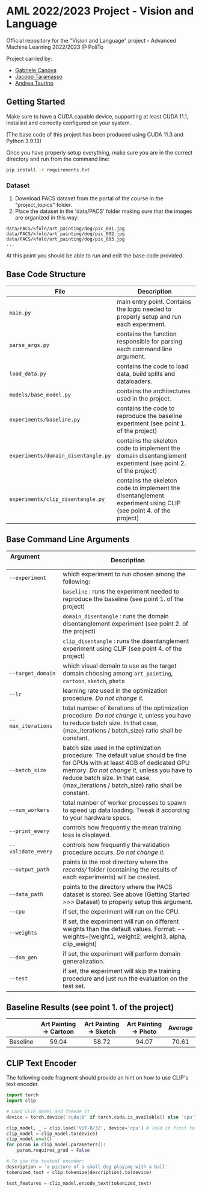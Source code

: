 # AML 2022/2023 Project - Vision and Language
Official repository for the "Vision and Language" project - Advanced Machine Learning 2022/2023 @ PoliTo

Project carried by:
* [Gabriele Canova](https://github.com/gabrjc)
* [Jacopo Taramasso](https://github.com/jacopotaramax)
* [Andrea Taurino](https://github.com/taurou)

## Getting Started
Make sure to have a CUDA capable device, supporting at least CUDA 11.1, installed and correctly configured on your system. 

(The base code of this project has been produced using CUDA 11.3 and Python 3.9.13)

Once you have properly setup everything, make sure you are in the correct directory and run from the command line:
```bash
pip install -r requirements.txt
```

### Dataset
1. Download PACS dataset from the portal of the course in the "project_topics" folder.
2. Place the dataset in the 'data/PACS' folder making sure that the images are organized in this way:
```
data/PACS/kfold/art_painting/dog/pic_001.jpg
data/PACS/kfold/art_painting/dog/pic_002.jpg
data/PACS/kfold/art_painting/dog/pic_003.jpg
...
```

At this point you should be able to run and edit the base code provided.

## Base Code Structure
| File | Description |
| ---- | ----------- |
| `main.py` | main entry point. Contains the logic needed to properly setup and run each experiment. |
| `parse_args.py` | contains the function responsible for parsing each command line argument. |
| `load_data.py` | contains the code to load data, build splits and dataloaders. |
| `models/base_model.py` | contains the architectures used in the project. |
| `experiments/baseline.py` | contains the code to reproduce the baseline experiment (see point 1. of the project) |
| `experiments/domain_disentangle.py` | contains the skeleton code to implement the domain disentanglement experiment (see point 2. of the project) |
| `experiments/clip_disentangle.py` | contains the skeleton code to implement the disentanglement experiment using CLIP (see point 4. of the project) |

## Base Command Line Arguments
| Argument &nbsp; &nbsp; &nbsp; &nbsp; &nbsp; &nbsp; &nbsp; &nbsp; &nbsp; &nbsp; &nbsp; &nbsp; &nbsp; &nbsp; &nbsp;&nbsp; &nbsp;  | Description |
| -------- | ----------- |
| `--experiment` | which experiment to run chosen among the following: |
| | `baseline` : runs the experiment needed to reproduce the baseline (see point 1. of the project) |
| |`domain_disentangle` : runs the domain disentanglement experiment (see point 2. of the project) |
| |`clip_disentangle` : runs the disentanglement experiment using CLIP (see point 4. of the project) |
| `--target_domain` | which visual domain to use as the target domain choosing among `art_painting`, `cartoon`, `sketch`, `photo` |
| `--lr` | learning rate used in the optimization procedure. *Do not change it.* |
| `--max_iterations` | total number of iterations of the optimization procedure. *Do not change it*, unless you have to reduce batch size. In that case, (max_iterations / batch_size) ratio shall be constant. |
| `--batch_size` | batch size used in the optimization procedure. The default value should be fine for GPUs with at least 4GB of dedicated GPU memory. *Do not change it*, unless you have to reduce batch size. In that case, (max_iterations / batch_size) ratio shall be constant. |
| `--num_workers` | total number of worker processes to spawn to speed up data loading. Tweak it according to your hardware specs. |
| `--print_every` | controls how frequently the mean training loss is displayed. |
| `--validate_every` | controls how frequently the validation procedure occurs. *Do not change it.* |
| `--output_path` | points to the root directory where the _records/_ folder (containing the results of each experiments) will be created. |
| `--data_path` | points to the directory where the PACS dataset is stored. See above (Getting Started >>> Dataset) to properly setup this argument. |
| `--cpu` | if set, the experiment will run on the CPU. |
| `--weights` | if set, the experiment will run on different weights than the default values. Format: --weights=[weight1, weight2, weight3, alpha, clip_weight] |
| `--dom_gen` | if set, the experiment will perform domain generalization. |
| `--test` | if set, the experiment will skip the training procedure and just run the evaluation on the test set. |

## Baseline Results (see point 1. of the project)
|          | Art Painting &#8594; Cartoon | Art Painting &#8594; Sketch | Art Painting &#8594; Photo | Average |
| :------: | :--------------------------: | :-------------------------: | :------------------------: | :-----: |
| Baseline |            59.04             |             58.72           |            94.07           |  70.61  |

## CLIP Text Encoder
The following code fragment should provide an hint on how to use CLIP's text encoder.

```python
import torch
import clip

# Load CLIP model and freeze it
device = torch.device('cuda:0' if torch.cuda.is_available() else 'cpu')

clip_model, _ = clip.load('ViT-B/32', device='cpu') # load it first to CPU to ensure you're using fp32 precision.
clip_model = clip_model.to(device)
clip_model.eval()
for param in clip_model.parameters():
    param.requires_grad = False

# To use the textual encoder:
description = 'a picture of a small dog playing with a ball'
tokenized_text = clip.tokenize(description).to(device)

text_features = clip_model.encode_text(tokenized_text)

```
